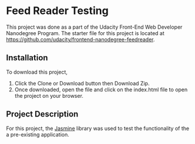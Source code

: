 Feed Reader Testing
===============================

This project was done as a part of the Udacity Front-End Web Developer Nanodegree Program.
The starter file for this project is located at https://github.com/udacity/frontend-nanodegree-feedreader.

Installation
---
To download this project,
1) Click the Clone or Download button then Download Zip.
2) Once downloaded, open the file and click on the index.html file to open the project on your browser.

Project Description
---
For this project, the [Jasmine](http://jasmine.github.io/) library  was used to test the functionality of the a pre-existing application.
